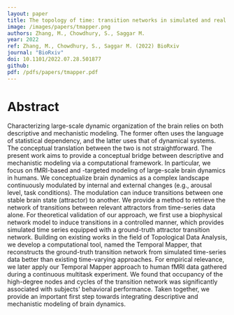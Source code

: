 ```yaml
---
layout: paper
title: The topology of time: transition networks in simulated and real neural dynamics
image: /images/papers/tmapper.png
authors: Zhang, M., Chowdhury, S., Saggar M.
year: 2022
ref: Zhang, M., Chowdhury, S., Saggar M. (2022) BioRxiv
journal: "BioRxiv"
doi: 10.1101/2022.07.28.501877
github:
pdf: /pdfs/papers/tmapper.pdf
---
```


# Abstract
Characterizing large-scale dynamic organization of the brain relies on both descriptive and mechanistic modeling. The former often uses the language of statistical dependency, and the latter uses that of dynamical systems. The conceptual translation between the two is not straightforward. The present work aims to provide a conceptual bridge between descriptive and mechanistic modeling via a computational framework. In particular, we focus on fMRI-based and -targeted modeling of large-scale brain dynamics in humans. We conceptualize brain dynamics as a complex landscape continuously modulated by internal and external changes (e.g., arousal level, task conditions). The modulation can induce transitions between one stable brain state (attractor) to another. We provide a method to retrieve the network of transitions between relevant attractors from time-series data alone. For theoretical validation of our approach, we first use a biophysical network model to induce transitions in a controlled manner, which provides simulated time series equipped with a ground-truth attractor transition network. Building on existing works in the field of Topological Data Analysis, we develop a computational tool, named the Temporal Mapper, that reconstructs the ground-truth transition network from simulated time-series data better than existing time-varying approaches. For empirical relevance, we later apply our Temporal Mapper approach to human fMRI data gathered during a continuous multitask experiment. We found that occupancy of the high-degree nodes and cycles of the transition network was significantly associated with subjects' behavioral performance. Taken together, we provide an important first step towards integrating descriptive and mechanistic modeling of brain dynamics.
